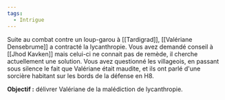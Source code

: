 ```yaml
---
tags:
  - Intrigue
---
```

Suite au combat contre un loup-garou à [[Tardigrad]], [[Valériane Densebrume]] a contracté la lycanthropie. Vous avez demandé conseil à [[Jhod Kavken]] mais celui-ci ne connait pas de remède, il cherche actuellement une solution. Vous avez questionné les villageois, en passant sous silence le fait que Valériane était maudite, et ils ont parlé d'une sorcière habitant sur les bords de la défense en H8.

**Objectif :** délivrer Valériane de la malédiction de lycanthropie.
